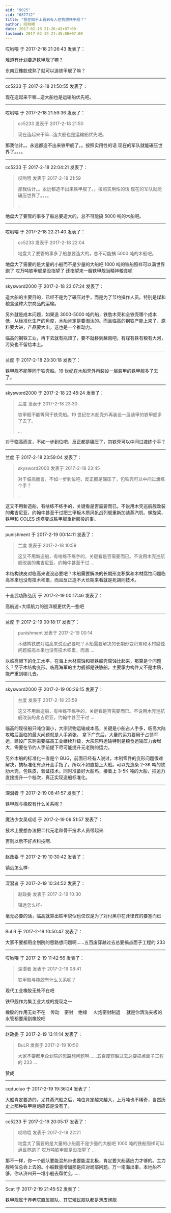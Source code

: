 ```yaml
---
aid: "9025"
zid: "687712"
title: "我在知乎上看到有人在构想铁甲舰？"
author: 哎哟喂
date: 2017-02-18 21:26:43+07:00
lastmod: 2017-02-19 21:45:00+07:00
---
```


哎哟喂 于 2017-2-18 21:26:43 发表了：

难道有计划要造铁甲舰了嘛？

东南亚橡胶成熟了就可以造铁甲舰了嘛？

---

cc5233 于 2017-2-18 21:50:55 发表了：

现在造起来干嘛...造大船也是运输船优先吧。

---

哎哟喂 于 2017-2-18 21:59:36 发表了：

> cc5233 发表于 2017-2-18 21:50
>
> 现在造起来干嘛...造大船也是运输船优先吧。

那我估计。。永远都造不出来铁甲舰了。。按照实用性的话 现在的军队就能碾压世界了。。。。

---

cc5233 于 2017-2-18 22:04:21 发表了：

> 哎哟喂 发表于 2017-2-18 21:59
>
> 那我估计。。永远都造不出来铁甲舰了。。按照实用性的话 现在的军队就能碾压世界了。。。。
>
> ...

地盘大了要管的事多了船总要造大的，总不可能搞 5000 吨的木船吧。

---

哎哟喂 于 2017-2-18 22:21:40 发表了：

> cc5233 发表于 2017-2-18 22:04
>
> 地盘大了要管的事多了船总要造大的，总不可能搞 5000 吨的木船吧。

地盘大了需要的是大量的小船而不是少量的大船吧 1000 吨的铁船照样可以满世界跑了 哎万吨铁甲舰是没指望了 还指望来一艘铁甲舰当精神粮食呢

---

skysword2000 于 2017-2-18 23:07:24 发表了：

造大船的主要目的，已经不是为了碾压对手，而是为了节约操作人员。特别是煤和粮食这种大宗商品的运输。

另外就是成本问题，如果造 3000-5000 吨的船，铁肋木壳和全铁壳哪个成本低，从标准化生产的角度，木船肯定是要淘汰的。而且临高的钢铁产能上来了，原料要大进，产品要大出，这也是一个推动力。

临高的钢铁工业，再下去就有瓶颈了，要不就移到越南吧，有煤有铁有粮有大河，污染也不留给本土。

---

兰度 于 2017-2-18 23:30:18 发表了：

铁甲舰不能等同于铁壳船。19 世纪在木船壳外再装设一层装甲的铁甲舰多了去了。

---

skysword2000 于 2017-2-18 23:45:24 发表了：

> 兰度 发表于 2017-2-18 23:30
>
> 铁甲舰不能等同于铁壳船。19 世纪在木船壳外再装设一层装甲的铁甲舰多了去了。
>
> ...

对于临高而言，不如一步到位吧，反正都是碾压了，包铁壳可以中间过渡练个手？

---

兰度 于 2017-2-18 23:59:04 发表了：

> skysword2000 发表于 2017-2-18 23:45
>
> 对于临高而言，不如一步到位吧，反正都是碾压了，包铁壳可以中间过渡练个手？
>
> ...

这又不用新造船，有啥练不练手的，关键看是否需要而已。不说用木壳巡航舰改装的弗吉尼亚，约翰牛甚至干过把三甲板木质风帆战列舰重新加装蒸汽机、螺旋桨、铁甲和 COLES 炮塔变成铁甲舰重新服役的事。

---

punishment 于 2017-2-19 00:14:11 发表了：

> 兰度 发表于 2017-2-18 10:59
>
> 这又不用新造船，有啥练不练手的，关键看是否需要而已。不说用木壳巡航舰改装的弗吉尼亚，约翰牛甚至干过 ...

木结构铁皮对临高来说没必要吧？木船需要解决的长期形变积累和木材腐蚀问题临高本来也没有技术积累，而且反正造不大长期来看就是死胡同技术。

---

十全武功陈弘历 于 2017-2-19 00:17:46 发表了：

高航速+大续航力的巡洋舰更优先一些吧

---

兰度 于 2017-2-19 00:18:17 发表了：

> punishment 发表于 2017-2-19 00:14
>
> 木结构铁皮对临高来说没必要吧？木船需要解决的长期形变积累和木材腐蚀问题临高本来也没有技术积累，而且 ...

以临高眼下的化工水平，在海上木材腐蚀和钢铁船壳腐蚀比起来，那算是个问题么？至于木结构变形。临高海军的主力舰都是铁胁船，主要承力构件又不是木质，能严重到哪儿去。

---

skysword2000 于 2017-2-19 00:26:15 发表了：

> 兰度 发表于 2017-2-18 23:59
>
> 这又不用新造船，有啥练不练手的，关键看是否需要而已。不说用木壳巡航舰改装的弗吉尼亚，约翰牛甚至干过 ...

临高的现役船只吨位偏小，大宗货物运输成本高，关键是小船占人手多，临高大陆攻略后面临的最大问题就是人手紧张。 拿下广东后，大量的运力要用于占领军运，建设广东则需要临高工业继续升级，大宗原料运输特别是粮食运输压力会增大，需要在节约人手前提下尽可能提升元老院的运力。

另外木船的标准化一直是个 BUG，前面已经有人说过，木制零件的变形问题很难解决，搞标准化有点开金手指了。所以不如直接上大船。可以先造条 2-3K 吨的铁肋木壳，包铁皮，验证技术。同时准备好大船坞，接着上 3-5K 吨的大船，把运力直接提升一个档次，真正实现造船标准化。

---

深潜者 于 2017-2-19 08:41:57 发表了：

铁甲舰与橡胶有什么关系呢？

---

魔法少女吴瑶瑶 于 2017-2-19 09:51:57 发表了：

技术上要想办法把二代元老和骨干技术人员带起来.

否则以后不好点科技啊.

---

赵政委 于 2017-2-19 10:30:42 发表了：

镇远怎么样-

---

深潜者 于 2017-2-19 10:34:52 发表了：

> 赵政委 发表于 2017-2-19 10:30
>
> 镇远怎么样-

毫无必要的话，临高就算出铁甲貌似也仅仅是为了对付黑尔在菲律宾的要塞而已

---

BuLR 于 2017-2-19 10:50:47 发表了：

大家不要都用企划院的思路想问题啊……五百废穿越过去总要搞点面子工程的 233

---

哎哟喂 于 2017-2-19 11:42:56 发表了：

> 深潜者 发表于 2017-2-19 08:41
>
> 铁甲舰与橡胶有什么关系呢？

现代工业橡胶无处不在吧

铁甲舰作为集工业大成的提现之一

橡胶的作用无处不在    传动    密封    绝缘     火炮密封制退     就是你清洗夹板的水管都要用到橡胶吧

---

赵政委 于 2017-2-19 13:11:14 发表了：

> BuLR 发表于 2017-2-19 10:50
>
> 大家不要都用企划院的思路想问题啊……五百废穿越过去总要搞点面子工程的 233 ...

赞成

---

cqduoluo 于 2017-2-19 19:36:24 发表了：

大船肯定要造的，尤其蒸汽船之后，吨位肯定越来越大，上万吨也不稀奇，当然历史上那种铁甲巨炮应该是没有了。

---

cc5233 于 2017-2-19 20:05:17 发表了：

> 哎哟喂 发表于 2017-2-18 22:21
>
> 地盘大了需要的是大量的小船而不是少量的大船吧 1000 吨的铁船照样可以满世界跑了 哎万吨铁甲舰是没指望了 ...

那不一样，你一个舰队要能混热带也要能混北极，肯定要大船适应力才够的。主力舰吨位总会上去的。小船数量增加那是应对局部问题。万一南海出事，本地船不够，你从济州开一堆小船去帮忙么……

---

Scat 于 2017-2-19 21:45:52 发表了：

铁甲舰属于养老院直属舰队，其它殖民舰队都是薄皮炮舰

---
